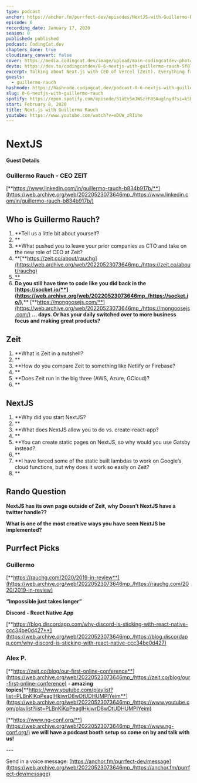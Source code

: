 ```yaml
---
type: podcast
anchor: https://anchor.fm/purrfect-dev/episodes/NextJS-with-Guillermo-Rauch-eani0n
episode: 6
recording_date: January 17, 2020
season: 0
published: published
podcast: CodingCat.dev
chapters_done: true
cloudinary_convert: false
cover: https://media.codingcat.dev/image/upload/main-codingcatdev-photo/b7qvododher1u0pgfgn7.png
devto: https://dev.to/codingcatdev/0-6-nextjs-with-guillermo-rauch-5f8l
excerpt: Talking about Next.js with CEO of Vercel (Zeit). Everything from why Next.js was started to comparing where to host it.
guests:
  - guillermo-rauch
hashnode: https://hashnode.codingcat.dev/podcast-0-6-nextjs-with-guillermo-rauch
slug: 0-6-nextjs-with-guillermo-rauch
spotify: https://open.spotify.com/episode/51aEvSmJWSzrF85Auglnyd?si=kSbGG4kGQKqMwtpQTXEdtg
start: February 8, 2020
title: Next.js with Guillermo Rauch
youtube: https://www.youtube.com/watch?v=eDUW_zRIiho
---
```


# **NextJS**

**Guest Details**

### **Guillermo Rauch - CEO ZEIT**

[**https://www.linkedin.com/in/guillermo-rauch-b834b917b/**](https://web.archive.org/web/20220523073646mp_/https://www.linkedin.com/in/guillermo-rauch-b834b917b/)

## **Who is Guillermo Rauch?**

1.  \*\*Tell us a little bit about yourself?
2.  \*\*
3.  \*\*What pushed you to leave your prior companies as CTO and take on the new role of CEO at Zeit?
4.  \*\*[\*\*https://zeit.co/about/rauchg](https://web.archive.org/web/20220523073646mp_/https://zeit.co/about/rauchg)
5.  [\*\*](https://web.archive.org/web/20220523073646mp_/https://zeit.co/about/rauchg)
6.  **Do you still have time to code like you did back in the** [**https://socket.io/**](https://web.archive.org/web/20220523073646mp_/https://socket.io/)**,** [**https://mongoosejs.com/**](https://web.archive.org/web/20220523073646mp_/https://mongoosejs.com/) **… days. Or has your daily switched over to more business focus and making great products?**

## **Zeit**

1.  \*\*What is Zeit in a nutshell?
2.  \*\*
3.  \*\*How do you compare Zeit to something like Netlify or Firebase?
4.  \*\*
5.  \*\*Does Zeit run in the big three (AWS, Azure, GCloud)?
6.  \*\*

## **NextJS**

1.  \*\*Why did you start NextJS?
2.  \*\*
3.  \*\*What does NextJS allow you to do vs. create-react-app?
4.  \*\*
5.  \*\*You can create static pages on NextJS, so why would you use Gatsby instead?
6.  \*\*
7.  \*\*I have forced some of the static built lambdas to work on Google’s cloud functions, but why does it work so easily on Zeit?
8.  \*\*

## **Rando Question**

**NextJS has its own page outside of Zeit, why Doesn’t NextJS have a twitter handle??**

**What is one of the most creative ways you have seen NextJS be implemented?**

## **Purrfect Picks**

### **Guillermo**

[**https://rauchg.com/2020/2019-in-review**](https://web.archive.org/web/20220523073646mp_/https://rauchg.com/2020/2019-in-review)

**“Impossible just takes longer”**

**Discord - React Native App**

[**https://blog.discordapp.com/why-discord-is-sticking-with-react-native-ccc34be0d427**](https://web.archive.org/web/20220523073646mp_/https://blog.discordapp.com/why-discord-is-sticking-with-react-native-ccc34be0d427)

### **Alex P.**

[**https://zeit.co/blog/our-first-online-conference**](https://web.archive.org/web/20220523073646mp_/https://zeit.co/blog/our-first-online-conference) **\- amazing topics**[**https://www.youtube.com/playlist?list=PLBnKlKpPeaglHkjwrD8wDtUDHUMPIYeim**](https://web.archive.org/web/20220523073646mp_/https://www.youtube.com/playlist?list=PLBnKlKpPeaglHkjwrD8wDtUDHUMPIYeim)

[**https://www.ng-conf.org/**](https://web.archive.org/web/20220523073646mp_/https://www.ng-conf.org/) **we will have a podcast booth setup so come on by and talk with us!**

\---

Send in a voice message: [https://anchor.fm/purrfect-dev/message](https://web.archive.org/web/20220523073646mp_/https://anchor.fm/purrfect-dev/message)
